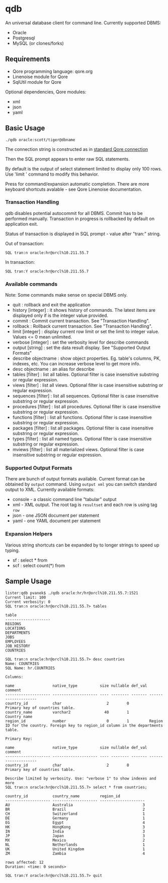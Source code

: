 qdb
===

An universal database client for command line. Currently supported DBMS:
* Oracle
* Postgresql
* MySQL (or clones/forks)


## Requirements

* Qore programming language: qore.org
* Linenoise module for Qore
* SqlUtil module for Qore


Optional dependencies, Qore modules:

* xml
* json
* yaml


## Basic Usage

```
./qdb oracle:scott/tiger@dbname
```

The connection string is constructed as in [standard Qore connection](http://docs.qore.org/current/lang/html/group__dbi__functions.html#gad95f3a076d1818cc722c516543e29858)

Then the SQL prompt appears to enter raw SQL statements.

By default is the output of select statement limited to display only 100 rows. Use 'limit <integer>' command to modify this behavior.

Press <TAB> for command/expansion automatic completion.
There are more keyboard shortcuts avalable - see Qore Linenoise documentation.

### Transaction Handling

qdb disables potential autocommit for all DBMS. Commit has to be performed manually. Transaction in progress is rollbacked by default on application exit.

Status of transaction is displayed in SQL prompt - value after "tran:" string.

Out of transaction:
```
SQL tran:n oracle:hr@orcl%10.211.55.7
```

In transaction:
```
SQL tran:Y oracle:hr@orcl%10.211.55.7
```

### Available commands

Note: Some commands make sense on special DBMS only.

* quit : rollback and exit the application
* history [integer] : it shows history of commands. The latest items are displayed only if is the integer value provided.
* commit : Commit current transaction. See "Transaction Handling".
* rollback : Rollback current transaction. See "Transaction Handling".
* limit [integer] : display current row limit or set the limit to integer value.  Values <= 0 mean unlimited.
* verbose [integer] : set the verbosity level for describe commands
* output [string] : set the data result display. See "Supported Output Formats"
* describe objectname : show object properties. Eg. table's columns, PK, indexes, etc. You can increase verbose level to get more info.
* desc objectname : an alias for describe
* tables [filter] : list all tables. Optional filter is case insensitive substring or regular expression.
* views [filter] : list all views. Optional filter is case insensitive substring or regular expression.
* sequences [filter] : list all sequences. Optional filter is case insensitive substring or regular expression.
* procedures [filter] : list all procedures. Optional filter is case insensitive substring or regular expression.
* functions [filter] : list all functions. Optional filter is case insensitive substring or regular expression.
* packages [filter] : list all packages. Optional filter is case insensitive substring or regular expression.
* types [filter] : list all named types. Optional filter is case insensitive substring or regular expression.
* mviews [filter] : list all materialized views. Optional filter is case insensitive substring or regular expression.


### Supported Output Formats

There are bunch of output formats available. Current format can be obtained by ```output``` command.
Using ```output xml``` you can switch standard output to XML.
Currently available formats:

* console - a classic command line "tabular" output
* xml - XML output. The root tag is ```resultset``` and each row is using tag ```row```
* json - one JSON document per statement
* yaml - one YAML document per statement


### Expansion Helpers

Various string shortcuts can be expanded by <TAB> to longer strings to speed up typing.

* sf : select * from 
* scf : select count(*) from 


## Sample Usage

```
lister:qdb pvanek$ ./qdb oracle:hr/hr@orcl%10.211.55.7:1521
Current limit: 100
Current verbosity: 0
SQL tran:n oracle:hr@orcl%10.211.55.7> tables 

table               
--------------------
REGIONS             
LOCATIONS           
DEPARTMENTS         
JOBS                
EMPLOYEES           
JOB_HISTORY         
COUNTRIES           

SQL tran:n oracle:hr@orcl%10.211.55.7> desc countries
Name: COUNTRIES
SQL Name: hr.COUNTRIES

Columns:

name                 native_type          size nullable def_val comment             
-------------------- -------------------- ---- -------- ------- --------------------
country_id           char                    2        0         Primary key of countries table.
country_name         varchar2               40        1         Country name        
region_id            number                  0        1         Region ID for the country. Foreign key to region_id column in the departments table.

Primary Key:

name                 native_type          size nullable def_val comment             
-------------------- -------------------- ---- -------- ------- --------------------
country_id           char                    2        0         Primary key of countries table.

Describe limited by verbosity. Use: "verbose 1" to show indexes and more
SQL tran:n oracle:hr@orcl%10.211.55.7> select * from countries;

country_id           country_name         region_id           
-------------------- -------------------- --------------------
AU                   Australia                               3
BR                   Brazil                                  2
CH                   Switzerland                             1
DE                   Germany                                 1
EG                   Egypt                                   4
HK                   HongKong                                3
IN                   India                                   3
JP                   Japan                                   3
MX                   Mexico                                  2
NL                   Netherlands                             1
UK                   United Kingdom                          1
ZM                   Zambia                                  4

rows affected: 12
Duration: <time: 0 seconds>

SQL tran:Y oracle:hr@orcl%10.211.55.7> quit
```


